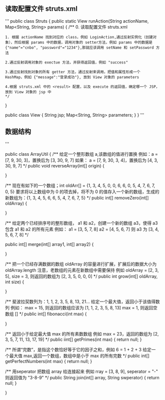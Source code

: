 ## 读取配置文件 struts.xml

'''
public class Struts {
  public static View runAction(String actionName, Map<String, String> params) {
    /**
    0. 读取配置文件 struts.xml

    1. 根据 actionName 找到对应的 class，例如 LoginAction,通过反射实例化（创建对象），然后根据 params 中的数据，调用对象的 setter方法，例如 params 中的数据是 {"name"="cnbo", "password"="1234"},那就应该调用 setName 和 setPassword 方法

    2.通过反射调用对象的 exectue 方法，并获得返回值，例如 "success"

    3.通过反射找到对象的所有 getter 方法，通过反射来调用，把值和属性形成一个 HashMap，例如 {"message":"登录成功"}, 放到 View 对象的 parameters

    4.根据 struts.xml 中的 <result> 配置，以及 execute 的返回值，确定哪一个 JSP，放到 View 对象的 jsp 中
    */
  }

  public class View {
    String jsp;
    Map<String, String> parameters;
  }
}
'''

## 数据结构

'''

public class ArrayUtil {
  /**
  给定一个整形数组 a,该数组的值进行置换
  例如：a = [7, 9, 30, 3]，置换后为 [3, 30, 9, 7]
  如果： a = [7, 9, 30, 3, 4]，置换后为 [4, 3, 30, 9, 7]
  */
  public void reverseArray(int[] origin) {

  }

  /**
  现在有如下的一个数组；int oldArr[] = {1, 3, 4, 5, 0, 0, 6, 6, 0, 5, 4, 7, 6, 7, 0, 5}
  要求将以上数组中为 0 的项去掉，将不为 0 的值存入一个新的数组，生成的新数组为：{1, 3, 4, 5, 6, 6, 5, 4, 7, 6, 7, 5}
  */
  public int[] removeZero(int[] oldArray) {

  }

  /**
  给定两个已经排序号的整形数组， a1 和 a2，创建一个新的数组 a3，使得 a3 包含 a1 和 a2 的所有元素
  例如： a1 = [3, 5, 7, 8] a2 = [4, 5, 6, 7]
  则 a3 为 [3, 4, 5, 6, 7, 8]
  */

  public int[] merge(int[] array1, int[] array2) {

  }

  /**
  把一个已经存满数据的数组 oldArray 的容量进行扩展，扩展后的数据大小为 oldArray.length
  注意，老数组的元素在新数组中需要保持
  例如 oldArray = [2, 3, 5], size = 3, 则返回的数组为
  [2, 3, 5, 0, 0, 0]
  */
   public int grow(int[] oldArray, int size) {

   }

   /**
   斐波拉契数列为：1, 1, 2, 3, 5, 8, 13, 21...
   给定一个最大值，返回小于该值得数列
   例如： max = 15, 则返回的数组应该为 [1, 1, 2, 3, 5, 8, 13]
   max = 1, 则返回空数组 []
   */
   public int[] fibonacci(int max) {

   }

   /**
   返回小于给定最大值 max 的所有素数数组
   例如 max = 23，返回的数组为 [2, 3, 5, 7, 11, 13, 17, 19]
   */
   public iint[] getPrimes(int max) {
     return null;
   }

   /**
   所谓“完数”，是指这个数恰好等于它的因子之和，例如 6 = 1 + 2 + 3
   给定一个最大值 max,返回一个数组，数组中是小于 max 的所有完数
   */
   public int[] getPerfectNumbers(int max) {
     return null;
   }

   /**
   用seperator 把数组 array 给连接起来
   例如 rray = [3, 8, 9], seperator = "-"
   则返回值为 "3-8-9"
   */
   public String join(int[] array, String swperator) {
     return null;
   }


}
